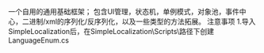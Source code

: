一个自用的通用基础框架；
包含UI管理，状态机，单例模式，对象池，事件中心，二进制/xml的序列化/反序列化，以及一些类型的方法拓展。
注意事项
1.导入SimpleLocalization后，在SimpleLocalization\Scripts\路径下创建LanguageEnum.cs